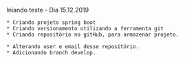 Iniando teste - Dia 15.12.2019

    * Criando projeto spring boot
    * Criando versionamento utilizando a ferramenta git
    * Criando repositório no gitHub, para armazenar projeto.

    * Alterando user e email desse repositório.
    * Adicionando branch develop.
    